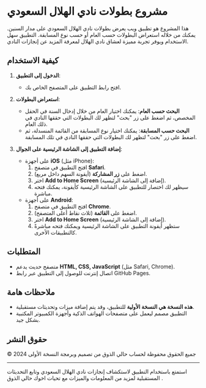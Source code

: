 # مشروع بطولات نادي الهلال السعودي

هذا المشروع هو تطبيق ويب يعرض بطولات نادي الهلال السعودي على مدار السنين. يمكنك من خلاله استعراض البطولات حسب العام أو حسب نوع المسابقة. التطبيق سهل الاستخدام ويوفر تجربة مميزة لعشاق نادي الهلال لمعرفة المزيد عن إنجازات النادي.

## كيفية الاستخدام
1. **الدخول إلى التطبيق**:
   - افتح رابط التطبيق على المتصفح الخاص بك.
   
2. **استعراض البطولات**:
   - **البحث حسب العام**: يمكنك اختيار العام من خلال إدخال السنة في الحقل المخصص، ثم اضغط على زر "بحث" لتظهر لك البطولات التي حققها النادي في ذلك العام.
   - **البحث حسب المسابقة**: يمكنك اختيار نوع المسابقة من القائمة المنسدلة، ثم اضغط على زر "بحث" لتظهر لك البطولات التي حققها النادي في تلك المسابقة.

3. **إضافة التطبيق إلى الشاشة الرئيسية على الجوال**:
   - على أجهزة **iOS** (مثل iPhone):
     1. افتح التطبيق في متصفح **Safari**.
     2. اضغط على **زر المشاركة** (أيقونة السهم داخل مربع).
     3. اختر **Add to Home Screen** (إضافة إلى الشاشة الرئيسية).
     4. سيظهر لك اختصار للتطبيق على الشاشة الرئيسية كأيقونة، يمكنك فتحه مباشرة.
   - على أجهزة **Android**:
     1. افتح التطبيق في متصفح **Chrome**.
     2. اضغط على **القائمة** (ثلاث نقاط أعلى المتصفح).
     3. اختر **Add to Home Screen** (إضافة إلى الشاشة الرئيسية).
     4. ستظهر أيقونة التطبيق على الشاشة الرئيسية ويمكنك فتحه مباشرةً كالتطبيقات الأخرى.

## المتطلبات
- متصفح حديث يدعم **HTML, CSS, JavaScript** (مثل Safari, Chrome).
- اتصال إنترنت للوصول إلى التطبيق عبر رابط GitHub Pages.

## ملاحظات هامة
- **هذه النسخة هي النسخة الأولية** للتطبيق، وقد يتم إضافة ميزات وتحديثات مستقبلية.
- التطبيق مصمم ليعمل على متصفحات الهواتف الذكية وأجهزة الكمبيوتر المكتبية بشكل جيد.

## حقوق النشر
© 2024 جميع الحقوق محفوظة لحساب حالي الذوق من تصميم وبرمجة النسخة الأولى 

---

استمتع باستخدام التطبيق لاستكشاف إنجازات نادي الهلال السعودي وتابع التحديثات المستقبلية لمزيد من المعلومات والميزات مع تحيات اخوك حالي الذوق .
